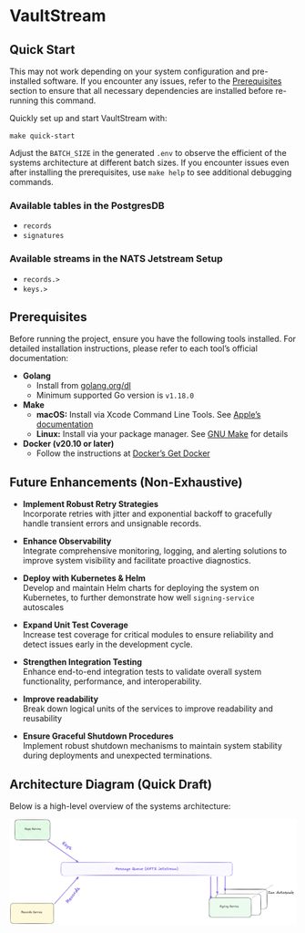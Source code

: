 # VaultStream

## Quick Start

This may not work depending on your system configuration and pre-installed software. If you encounter any issues, refer to the [Prerequisites](#prerequisites) section to ensure that all necessary dependencies are installed before re-running this command.

Quickly set up and start VaultStream with:

    make quick-start

Adjust the `BATCH_SIZE` in the generated `.env` to observe the efficient of the systems architecture at different batch sizes. If you encounter issues even after installing the prerequisites, use `make help` to see additional debugging commands.

### Available tables in the PostgresDB

- `records`
- `signatures`

### Available streams in the NATS Jetstream Setup

- `records.>`
- `keys.>`

## Prerequisites

Before running the project, ensure you have the following tools installed. For detailed installation instructions, please refer to each tool’s official documentation:

- **Golang**
  - Install from [golang.org/dl](https://golang.org/dl/)
  - Minimum supported Go version is `v1.18.0`
- **Make**
  - **macOS:** Install via Xcode Command Line Tools. See [Apple’s documentation](https://developer.apple.com/xcode/)
  - **Linux:** Install via your package manager. See [GNU Make](https://www.gnu.org/software/make/) for details
- **Docker (v20.10 or later)**
  - Follow the instructions at [Docker’s Get Docker](https://docs.docker.com/get-docker/)

## Future Enhancements (Non-Exhaustive)

- **Implement Robust Retry Strategies**  
  Incorporate retries with jitter and exponential backoff to gracefully handle transient errors and unsignable records.

- **Enhance Observability**  
  Integrate comprehensive monitoring, logging, and alerting solutions to improve system visibility and facilitate proactive diagnostics.

- **Deploy with Kubernetes & Helm**  
  Develop and maintain Helm charts for deploying the system on Kubernetes, to further demonstrate how well `signing-service` autoscales

- **Expand Unit Test Coverage**  
  Increase test coverage for critical modules to ensure reliability and detect issues early in the development cycle.

- **Strengthen Integration Testing**  
  Enhance end-to-end integration tests to validate overall system functionality, performance, and interoperability.

- **Improve readability**  
  Break down logical units of the services to improve readability and reusability

- **Ensure Graceful Shutdown Procedures**  
  Implement robust shutdown mechanisms to maintain system stability during deployments and unexpected terminations.

## Architecture Diagram (Quick Draft)

Below is a high-level overview of the systems architecture:

![VaultStream Architecture Diagram](./docs/vaultstream-architecture.png "VaultStream Architecture Diagram")
